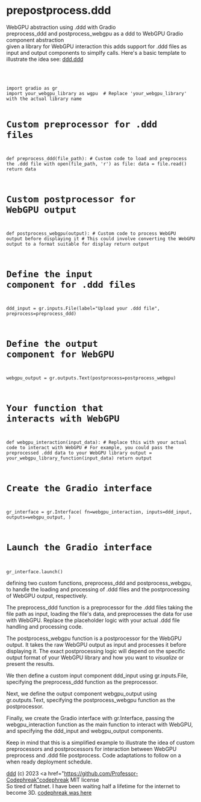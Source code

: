 # prepostprocess.ddd<br />
WebGPU abstraction using .ddd with Gradio<br />
preprocess_ddd and postprocess_webgpu as a ddd to WebGPU Gradio component abstraction<br />
given a library for WebGPU interaction this adds support for .ddd files as input and output components to simplfy calls. Here's a basic template to illustrate the idea see: <a href="https://github.com/webmindml/prepostprocess.ddd/ddd.ddd">ddd.ddd</a><br /><br /><br />

<code>
import gradio as gr
import your_webgpu_library as wgpu  # Replace 'your_webgpu_library' with the actual library name

# Custom preprocessor for .ddd files
def preprocess_ddd(file_path):
    # Custom code to load and preprocess the .ddd file
    with open(file_path, 'r') as file:
        data = file.read()
    return data

# Custom postprocessor for WebGPU output
def postprocess_webgpu(output):
    # Custom code to process WebGPU output before displaying it
    # This could involve converting the WebGPU output to a format suitable for display
    return output

# Define the input component for .ddd files
ddd_input = gr.inputs.File(label="Upload your .ddd file", preprocess=preprocess_ddd)

# Define the output component for WebGPU
webgpu_output = gr.outputs.Text(postprocess=postprocess_webgpu)

# Your function that interacts with WebGPU
def webgpu_interaction(input_data):
    # Replace this with your actual code to interact with WebGPU
    # For example, you could pass the preprocessed .ddd data to your WebGPU library
    output = your_webgpu_library_function(input_data)
    return output

# Create the Gradio interface
gr_interface = gr.Interface(
    fn=webgpu_interaction,
    inputs=ddd_input,
    outputs=webgpu_output,
)

# Launch the Gradio interface
gr_interface.launch()
</code>

defining two custom functions, preprocess_ddd and postprocess_webgpu, to handle the loading and processing of .ddd files and the postprocessing of WebGPU output, respectively.

The preprocess_ddd function is a preprocessor for the .ddd files taking the file path as input, loading the file's data, and preprocesses the data for use with WebGPU. Replace the placeholder logic with your actual .ddd file handling and processing code.

The postprocess_webgpu function is a postprocessor for the WebGPU output. It takes the raw WebGPU output as input and processes it before displaying it. The exact postprocessing logic will depend on the specific output format of your WebGPU library and how you want to <i>visualize</i> or present the results.

We then define a custom input component ddd_input using gr.inputs.File, specifying the preprocess_ddd function as the preprocessor.

Next, we define the output component webgpu_output using gr.outputs.Text, specifying the postprocess_webgpu function as the postprocessor.

Finally, we create the Gradio interface with gr.Interface, passing the webgpu_interaction function as the main function to interact with WebGPU, and specifying the ddd_input and webgpu_output components.

Keep in mind that this is a simplified example to illustrate the idea of custom preprocessors and postprocessors for interaction between WebGPU preprocess and .ddd file postprocess. Code adaptations to follow on a when ready deployment schedule.

<a href="https://github.com/webmindml/prepostprocess.ddd">ddd</a> (c) 2023 <a href="https://github.com/Professor-Codephreak"codephreak</a> MIT license<br />
So tired of flatnet. I have been waiting half a lifetime for the internet to become 3D. <a href="https://github.com/Professor-Codephreak">codephreak was here</a>
